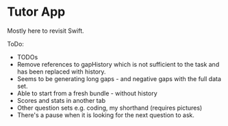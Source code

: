 # Tutor App

Mostly here to revisit Swift. 

ToDo:
* TODOs
* Remove references to gapHistory which is not sufficient to the task and has been replaced with history.
* Seems to be generating long gaps - and negative gaps with the full data set. 
* Able to start from a fresh bundle - without history
* Scores and stats in another tab
* Other question sets e.g. coding, my shorthand (requires pictures)
* There's a pause when it is looking for the next question to ask. 
